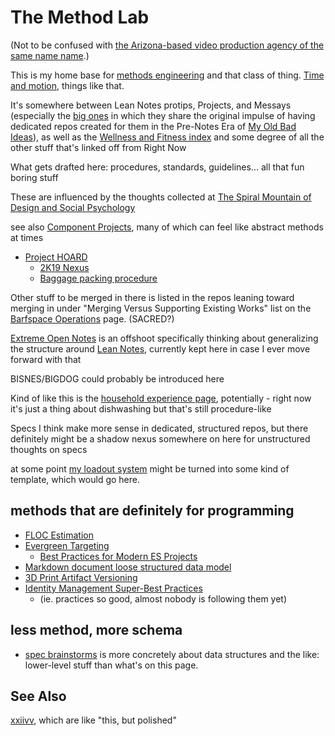 # The Method Lab

(Not to be confused with [the Arizona-based video production agency of the same name name](http://www.methodlab.com/).)

This is my home base for [methods engineering](https://en.wikipedia.org/wiki/Methods_engineering) and that class of thing. [Time and motion](https://en.wikipedia.org/wiki/Time_and_motion_study), things like that.

It's somewhere between Lean Notes protips, Projects, and Messays (especially the [big ones][] in which they share the original impulse of having dedicated repos created for them in the Pre-Notes Era of [My Old Bad Ideas][MOBI]), as well as the [Wellness and Fitness index][WAFI] and some degree of all the other stuff that's linked off from Right Now

[big ones]: e0fc507e-e5ec-4771-93ee-9b4d5bda3606.md
[WAFI]: 2087f1d7-55fa-4d8b-a4a0-01e4d8579047.md
[MOBI]: f3f3d6ba-6342-415a-9f3b-ab4f1d75a692.md

What gets drafted here: procedures, standards, guidelines... all that fun boring stuff

These are influenced by the thoughts collected at [The Spiral Mountain of Design and Social Psychology](458f8a16-f237-4f8e-8e17-474408732536.md)

see also [Component Projects](cc2836d4-ad3f-4f0a-8974-981f8cc69b36.md), many of which can feel like abstract methods at times

- [Project HOARD](ab4e905a-db98-4ca2-a52d-93eaf8dc8ca4.md)
  - [2K19 Nexus](7b3283fd-ba8a-4fd9-a496-f4f50d31dba3.md)
  - [Baggage packing procedure](b1cc9089-e36b-4727-80f8-911c882d12d6.md)

Other stuff to be merged in there is listed in the repos leaning toward merging in under "Merging Versus Supporting Existing Works" list on the [Barfspace Operations][BOPS] page. (SACRED?)

[Extreme Open Notes](2f6140a5-b798-4f5f-a1c6-981f8bbf8aa1.md) is an offshoot specifically thinking about generalizing the structure around [Lean Notes](f00c3d23-8848-4bb4-8d7a-d009f7344374.md), currently kept here in case I ever move forward with that

BISNES/BIGDOG could probably be introduced here

[BOPS]: a3f1fbb2-28c2-43b2-950d-6d5b7af7cd64.md

Kind of like this is the [household experience page][HousE], potentially - right now it's just a thing about dishwashing but that's still procedure-like

[HousE]: 4f20d294-9c5a-4f0b-913c-cbce172a0325.md

Specs I think make more sense in dedicated, structured repos, but there definitely might be a shadow nexus somewhere on here for unstructured thoughts on specs

at some point [my loadout system][Loadout] might be turned into some kind of template, which would go here.

[Loadout]: d9cb40c4-b0c0-49c4-94cc-5033dd9316f7.md

## methods that are definitely for programming

- [FLOC Estimation](19e7e65f-c8d6-4948-a4b2-a2c9dc61f65c.md)
- [Evergreen Targeting](9e02b7d8-579c-43f7-b7bd-1847af3d48bf.md)
  - [Best Practices for Modern ES Projects](594f5a88-fda2-4a09-aebf-066c7f0a3ff0.md)
- [Markdown document loose structured data model](81a68a33-8873-4487-ae54-72b1db346d93.md)
- [3D Print Artifact Versioning](b65a21d3-ed3d-41ac-aa22-122d551404ce.md)
- [Identity Management Super-Best Practices](3f7019fb-74ea-4de9-bfb1-3985e0b79482.md)
  - (ie. practices so good, almost nobody is following them yet)

## less method, more schema

- [spec brainstorms](623663c5-9130-48ca-a3a7-1a37e88d307a.md) is more concretely about data structures and the like: lower-level stuff than what's on this page.

## See Also

[xxiivv](https://wiki.xxiivv.com/#about), which are like "this, but polished"
